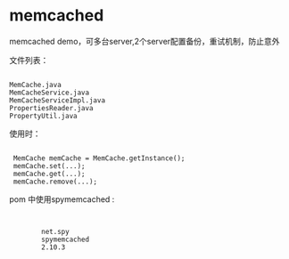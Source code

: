 memcached
=========

memcached demo，可多台server,2个server配置备份，重试机制，防止意外

文件列表：
<pre><code>
MemCache.java
MemCacheService.java
MemCacheServiceImpl.java
PropertiesReader.java
PropertyUtil.java
</code></pre>
使用时：
<pre><code>
 MemCache memCache = MemCache.getInstance();
 memCache.set(...);
 memCache.get(...);
 memCache.remove(...);
</code></pre>
pom 中使用spymemcached :
<pre><code>
 <dependency>
	    <groupId>net.spy</groupId>
	    <artifactId>spymemcached</artifactId>
	    <version>2.10.3</version>
	</dependency>
</code></pre>


